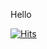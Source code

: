 Hello

[![Hits](https://hits.seeyoufarm.com/api/count/incr/badge.svg?url=https%3A%2F%2Fgithub.com%2FKGB6753&count_bg=%2379C83D&title_bg=%23555555&icon=nucleo.svg&icon_color=%23EBFF00&title=hits&edge_flat=false)](https://hits.seeyoufarm.com)
